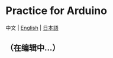 # Practice for Arduino

中文 | [English](/en/practice/practice_arduino) | [日本語](/ja/practice/practice_arduino)

## （在编辑中...）